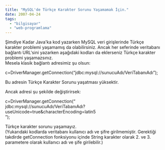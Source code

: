 ```yaml
---
title: "MySQL'de Türkçe Karakter Sorunu Yaşamamak İçin."
date: 2007-04-24
tags: 
  - "bilgisayar"
  - "web-programlama"
---
```


Şimdiye Kadar Java'ka kod yazarken MySQL veri girişlerinde Türkçe karakter problemi yaşamamış da olabilirsiniz. Ancak her seferinde veritabanı bağlantı URL'sini yazarken aşağıdaki kodları da eklerseniz Türkçe karakter problemi yaşamazsınız.  
Mesela klasik bağlantı adresimiz şu olsun:  
  
c=DriverManager.getConnection(“jdbc:mysql://sunucuAdı/VeriTabanıAdı”);  
  
Bu adresin Türkçe Karakter Sorunu yaşatması yüksektir.  
  
Ancak adresi şu şekilde değiştirirsek:  
  
c=DriverManager.getConnection(“  
jdbc:mysql://sunucuAdı/VeriTabanıAdı?useUnicode=true&characterEncoding=latin5  
”);  
  
Türkçe karakter sorunu yaşamayız.  
(Yukarıdaki kodlarda veritabanı kullanıcı adı ve şifre girilmemiştir. Gerektiği takdirde getConnection fonksiyonu içinde String karakter olarak 2. ve 3. parametere olarak kullanıcı adı ve şife girilebilir.)
